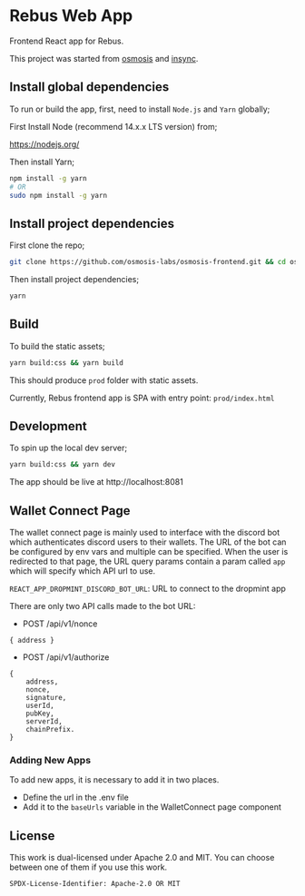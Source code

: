 # Rebus Web App

Frontend React app for Rebus.

This project was started from [osmosis](https://github.com/osmosis-labs/osmosis-frontend) and [insync](https://github.com/OmniFlix/insync-juno).

## Install global dependencies

To run or build the app, first, need to install `Node.js` and `Yarn` globally;

First Install Node (recommend 14.x.x LTS version) from;

https://nodejs.org/

Then install Yarn;

```bash
npm install -g yarn
# OR
sudo npm install -g yarn
```

## Install project dependencies

First clone the repo;

```bash
git clone https://github.com/osmosis-labs/osmosis-frontend.git && cd osmosis-frontend
```

Then install project dependencies;

```bash
yarn
```

## Build

To build the static assets;

```bash
yarn build:css && yarn build
```

This should produce `prod` folder with static assets.

Currently, Rebus frontend app is SPA with entry point: `prod/index.html`

## Development

To spin up the local dev server;

```bash
yarn build:css && yarn dev
```

The app should be live at http://localhost:8081

## Wallet Connect Page

The wallet connect page is mainly used to interface with the discord bot which authenticates discord users to their wallets.
The URL of the bot can be configured by env vars and multiple can be specified.
When the user is redirected to that page, the URL query params contain a param called `app` which will specify which API url to use.

`REACT_APP_DROPMINT_DISCORD_BOT_URL`: URL to connect to the dropmint app

There are only two API calls made to the bot URL:

- POST /api/v1/nonce

```
{ address }
```

- POST /api/v1/authorize

```
{
    address,
    nonce,
    signature,
    userId,
    pubKey,
    serverId,
    chainPrefix.
}
```

### Adding New Apps

To add new apps, it is necessary to add it in two places.

- Define the url in the .env file
- Add it to the `baseUrls` variable in the WalletConnect page component

## License

This work is dual-licensed under Apache 2.0 and MIT.
You can choose between one of them if you use this work.

`SPDX-License-Identifier: Apache-2.0 OR MIT`
